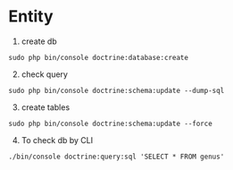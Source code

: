 # Entity
1. create db
```
sudo php bin/console doctrine:database:create
```
2. check query
```
sudo php bin/console doctrine:schema:update --dump-sql
```
3. create tables
```
sudo php bin/console doctrine:schema:update --force
```
4. To check db by CLI
```
./bin/console doctrine:query:sql 'SELECT * FROM genus'
```
